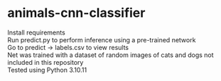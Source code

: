 # animals-cnn-classifier
Install requirements\
Run predict.py to perform inference using a pre-trained network\
Go to predict -> labels.csv to view results\
Net was trained with a dataset of random images of cats and dogs not included in this repository\
Tested using Python 3.10.11
